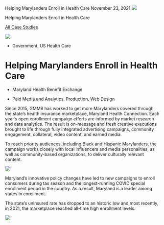 



Helping Marylanders Enroll in Health Care
November 23, 2021
![](data:image/gif;base64,R0lGODlhAQABAAAAACH5BAEKAAEALAAAAAABAAEAAAICTAEAOw==)![](https://www.gmmb.com/wp-content/uploads/2022/03/MHBE_P.png)



Helping Marylanders Enroll in Health Care






[All Case Studies](/case-studies/)













![](data:image/gif;base64,R0lGODlhAQABAAAAACH5BAEKAAEALAAAAAABAAEAAAICTAEAOw==)![](https://www.gmmb.com/wp-content/uploads/2022/03/MHBE_P-468x534.png) 










* Government, US Health Care













Helping Marylanders Enroll in Health Care
=========================================

 









* Maryland Health Benefit Exchange













* Paid Media and Analytics, Production, Web Design














Since 2015, GMMB has worked to get more Marylanders covered through the state’s health insurance marketplace, Maryland Health Connection. Each year’s open enrollment campaign efforts are informed by market research and data analytics. The result is on-message and fresh creative executions brought to life through fully integrated advertising campaigns, community engagement, collateral, video content, and earned media.

 

















To reach priority audiences, including Black and Hispanic Marylanders, the campaign works closely with local influencers and media personalities, as well as community-based organizations, to deliver culturally relevant content.

 






























![](data:image/gif;base64,R0lGODlhAQABAAAAACH5BAEKAAEALAAAAAABAAEAAAICTAEAOw==)![](https://www.gmmb.com/wp-content/uploads/2022/03/MHC_1920x1080_SocialMedia-868x488.jpg) 











Maryland’s innovative policy changes have led to new campaigns to enroll consumers during tax season and the longest-running COVID special enrollment period in the country. As a result, Maryland is a leader among states in enrollment.

 

















The state’s uninsured rate has dropped to an historic low and most recently, in 2021, the marketplace reached all-time high enrollment levels.

 











![](data:image/gif;base64,R0lGODlhAQABAAAAACH5BAEKAAEALAAAAAABAAEAAAICTAEAOw==)![](https://www.gmmb.com/wp-content/uploads/2022/03/MDHBE_BillboardMockup_2022_4-1024x576.png) 

















